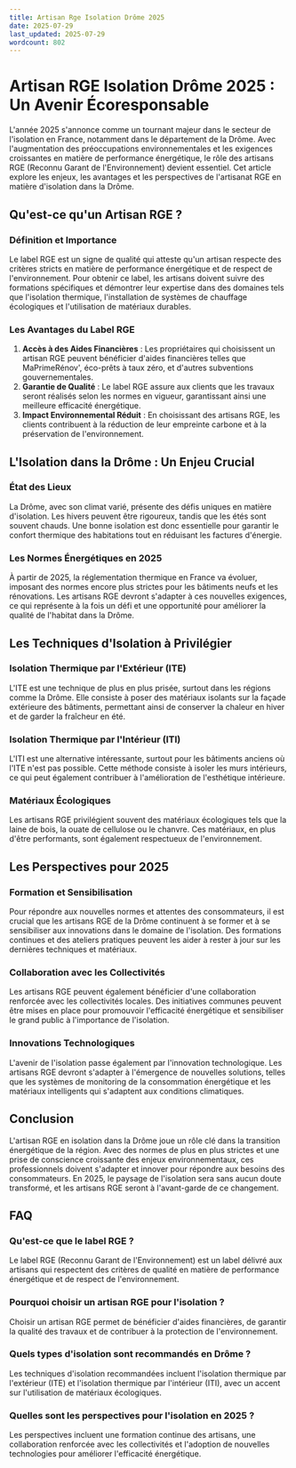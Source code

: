 ```yaml
---
title: Artisan Rge Isolation Drôme 2025
date: 2025-07-29
last_updated: 2025-07-29
wordcount: 802
---
```


# Artisan RGE Isolation Drôme 2025 : Un Avenir Écoresponsable

L'année 2025 s'annonce comme un tournant majeur dans le secteur de l'isolation en France, notamment dans le département de la Drôme. Avec l'augmentation des préoccupations environnementales et les exigences croissantes en matière de performance énergétique, le rôle des artisans RGE (Reconnu Garant de l'Environnement) devient essentiel. Cet article explore les enjeux, les avantages et les perspectives de l'artisanat RGE en matière d'isolation dans la Drôme.

## Qu'est-ce qu'un Artisan RGE ?

### Définition et Importance

Le label RGE est un signe de qualité qui atteste qu'un artisan respecte des critères stricts en matière de performance énergétique et de respect de l'environnement. Pour obtenir ce label, les artisans doivent suivre des formations spécifiques et démontrer leur expertise dans des domaines tels que l'isolation thermique, l'installation de systèmes de chauffage écologiques et l'utilisation de matériaux durables.

### Les Avantages du Label RGE

1. **Accès à des Aides Financières** : Les propriétaires qui choisissent un artisan RGE peuvent bénéficier d'aides financières telles que MaPrimeRénov', éco-prêts à taux zéro, et d'autres subventions gouvernementales.
2. **Garantie de Qualité** : Le label RGE assure aux clients que les travaux seront réalisés selon les normes en vigueur, garantissant ainsi une meilleure efficacité énergétique.
3. **Impact Environnemental Réduit** : En choisissant des artisans RGE, les clients contribuent à la réduction de leur empreinte carbone et à la préservation de l'environnement.

## L'Isolation dans la Drôme : Un Enjeu Crucial

### État des Lieux

La Drôme, avec son climat varié, présente des défis uniques en matière d'isolation. Les hivers peuvent être rigoureux, tandis que les étés sont souvent chauds. Une bonne isolation est donc essentielle pour garantir le confort thermique des habitations tout en réduisant les factures d'énergie.

### Les Normes Énergétiques en 2025

À partir de 2025, la réglementation thermique en France va évoluer, imposant des normes encore plus strictes pour les bâtiments neufs et les rénovations. Les artisans RGE devront s'adapter à ces nouvelles exigences, ce qui représente à la fois un défi et une opportunité pour améliorer la qualité de l'habitat dans la Drôme.

## Les Techniques d'Isolation à Privilégier

### Isolation Thermique par l'Extérieur (ITE)

L'ITE est une technique de plus en plus prisée, surtout dans les régions comme la Drôme. Elle consiste à poser des matériaux isolants sur la façade extérieure des bâtiments, permettant ainsi de conserver la chaleur en hiver et de garder la fraîcheur en été.

### Isolation Thermique par l'Intérieur (ITI)

L'ITI est une alternative intéressante, surtout pour les bâtiments anciens où l'ITE n'est pas possible. Cette méthode consiste à isoler les murs intérieurs, ce qui peut également contribuer à l'amélioration de l'esthétique intérieure.

### Matériaux Écologiques

Les artisans RGE privilégient souvent des matériaux écologiques tels que la laine de bois, la ouate de cellulose ou le chanvre. Ces matériaux, en plus d'être performants, sont également respectueux de l'environnement.

## Les Perspectives pour 2025

### Formation et Sensibilisation

Pour répondre aux nouvelles normes et attentes des consommateurs, il est crucial que les artisans RGE de la Drôme continuent à se former et à se sensibiliser aux innovations dans le domaine de l'isolation. Des formations continues et des ateliers pratiques peuvent les aider à rester à jour sur les dernières techniques et matériaux.

### Collaboration avec les Collectivités

Les artisans RGE peuvent également bénéficier d'une collaboration renforcée avec les collectivités locales. Des initiatives communes peuvent être mises en place pour promouvoir l'efficacité énergétique et sensibiliser le grand public à l'importance de l'isolation.

### Innovations Technologiques

L'avenir de l'isolation passe également par l'innovation technologique. Les artisans RGE devront s'adapter à l'émergence de nouvelles solutions, telles que les systèmes de monitoring de la consommation énergétique et les matériaux intelligents qui s'adaptent aux conditions climatiques.

## Conclusion

L'artisan RGE en isolation dans la Drôme joue un rôle clé dans la transition énergétique de la région. Avec des normes de plus en plus strictes et une prise de conscience croissante des enjeux environnementaux, ces professionnels doivent s'adapter et innover pour répondre aux besoins des consommateurs. En 2025, le paysage de l'isolation sera sans aucun doute transformé, et les artisans RGE seront à l'avant-garde de ce changement.

## FAQ

### Qu'est-ce que le label RGE ?

Le label RGE (Reconnu Garant de l'Environnement) est un label délivré aux artisans qui respectent des critères de qualité en matière de performance énergétique et de respect de l'environnement.

### Pourquoi choisir un artisan RGE pour l'isolation ?

Choisir un artisan RGE permet de bénéficier d'aides financières, de garantir la qualité des travaux et de contribuer à la protection de l'environnement.

### Quels types d'isolation sont recommandés en Drôme ?

Les techniques d'isolation recommandées incluent l'isolation thermique par l'extérieur (ITE) et l'isolation thermique par l'intérieur (ITI), avec un accent sur l'utilisation de matériaux écologiques.

### Quelles sont les perspectives pour l'isolation en 2025 ?

Les perspectives incluent une formation continue des artisans, une collaboration renforcée avec les collectivités et l'adoption de nouvelles technologies pour améliorer l'efficacité énergétique.
